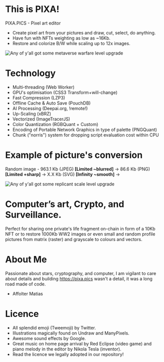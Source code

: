 # This is PIXA!

PIXA.PICS - Pixel art editor

 * Create pixel art from your pictures and draw, cut, select, do anything.
 * Have fun with NFTs weighting as low as ~16Kb.
 * Restore and colorize B/W while scaling up to 12x images.

![Any of y'all got some metaverse warfare level upgrade](https://github.com/pixa-pics/pixa-pics.github.io/blob/main/src/images/marketarmyng.jpeg)

# Technology

 * Multi-threading (Web Worker)
 * GPU's optimisation (CSS3 Transform+will-change)
 * Fast Compression (LZP3)
 * Offline Cache & Auto Save (PouchDB)
 * AI Processing (Deepai.org, !remote!)
 * Up-Scaling (xBRZ)
 * Vectorized (ImageTracerJS)
 * Color Quantization (RGBQuant + Custom)
 * Encoding of Portable Network Graphics in type of palette (PNGQuant)
 * Chunk ("norris") system for dropping script evaluation cost within CPU

# Example of picture's conversion

Random image - 963.1 Kb (JPEG) **[Limited ~blurred]** -> 86.6 Kb (PNG) **[Limited +sharp]** -> X.X Kb (SVG) **[Infinity ~smooth]** ->

![Any of y'all got some replicant scale level upgrade](https://github.com/pixa-pics/pixa-pics.github.io/blob/main/src/images/Markethinkingogogo.jpeg)

# Computer’s art, Crypto, and Surveillance.

Perfect for sharing one private's life fragment on-chain in form of a 10Kb NFT or to restore 1000Kb WW2 images or even small and random profile pictures from matrix (raster) and grayscale to colours and vectors.

# About Me

Passionate about stars, cryptography, and computer, I am vigilant to care about details and building https://pixa.pics wasn't a detail, it was a long road made of code.
- Affolter Matias

# Licence

 * All splendid emoji (Tweemoji) by Twitter.
 * Illustrations magically found on Undraw and ManyPixels.
 * Awesome sound effects by Google.
 * Great music on home page arrival by Red Eclipse (video game) and piano melody in the editor by Nikola Tesla (inventor).
 * Read the licence we legally adopted in our repository!